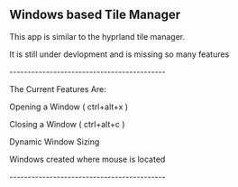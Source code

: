 <h2>Windows based Tile Manager</h2>
<p>This app is similar to the hyprland tile manager.</p>
<p>It is still under devlopment and is missing so many features</p>
<p>-------------------------------------------</p>
<p>The Current Features Are:</p>
<p>Opening a Window ( ctrl+alt+x )</p>
<p>Closing a Window ( ctrl+alt+c )</p>
<p>Dynamic Window Sizing</p>
<p>Windows created where mouse is located</p>
<p>-------------------------------------------</p>
